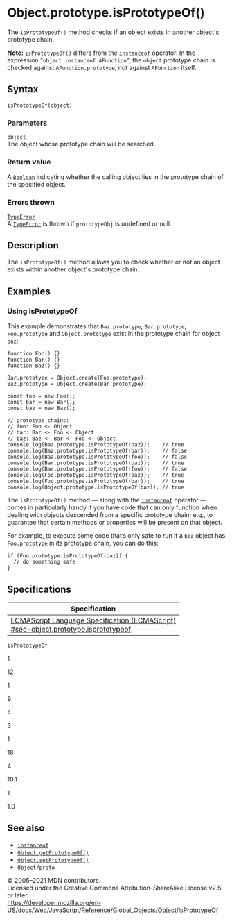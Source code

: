 Object.prototype.isPrototypeOf()
================================

The `isPrototypeOf()` method checks if an object exists in another object's prototype chain.

**Note:** `isPrototypeOf()` differs from the [`instanceof`](../../operators/instanceof) operator. In the expression "`object instanceof AFunction`", the `object` prototype chain is checked against `AFunction.prototype`, not against `AFunction` itself.

Syntax
------

    isPrototypeOf(object)

### Parameters

`object`  
The object whose prototype chain will be searched.

### Return value

A [`Boolean`](../boolean) indicating whether the calling object lies in the prototype chain of the specified object.

### Errors thrown

[`TypeError`](../typeerror)  
A [`TypeError`](../typeerror) is thrown if `prototypeObj` is undefined or null.

Description
-----------

The `isPrototypeOf()` method allows you to check whether or not an object exists within another object's prototype chain.

Examples
--------

### Using isPrototypeOf

This example demonstrates that `Baz.prototype`, `Bar.prototype`, `Foo.prototype` and `Object.prototype` exist in the prototype chain for object `baz`:

    function Foo() {}
    function Bar() {}
    function Baz() {}

    Bar.prototype = Object.create(Foo.prototype);
    Baz.prototype = Object.create(Bar.prototype);

    const foo = new Foo();
    const bar = new Bar();
    const baz = new Baz();

    // prototype chains:
    // foo: Foo <- Object
    // bar: Bar <- Foo <- Object
    // baz: Baz <- Bar <- Foo <- Object
    console.log(Baz.prototype.isPrototypeOf(baz));    // true
    console.log(Baz.prototype.isPrototypeOf(bar));    // false
    console.log(Baz.prototype.isPrototypeOf(foo));    // false
    console.log(Bar.prototype.isPrototypeOf(baz));    // true
    console.log(Bar.prototype.isPrototypeOf(foo));    // false
    console.log(Foo.prototype.isPrototypeOf(baz));    // true
    console.log(Foo.prototype.isPrototypeOf(bar));    // true
    console.log(Object.prototype.isPrototypeOf(baz)); // true

The `isPrototypeOf()` method — along with the [`instanceof`](../../operators/instanceof) operator — comes in particularly handy if you have code that can only function when dealing with objects descended from a specific prototype chain; e.g., to guarantee that certain methods or properties will be present on that object.

For example, to execute some code that’s only safe to run if a `baz` object has `Foo.prototype` in its prototype chain, you can do this:

    if (Foo.prototype.isPrototypeOf(baz)) {
      // do something safe
    }

Specifications
--------------

<table><thead><tr class="header"><th>Specification</th></tr></thead><tbody><tr class="odd"><td><a href="https://tc39.es/ecma262/#sec-object.prototype.isprototypeof">ECMAScript Language Specification (ECMAScript)<br />
<span class="small">#sec-object.prototype.isprototypeof</span></a></td></tr></tbody></table>

`isPrototypeOf`

1

12

1

9

4

3

1

18

4

10.1

1

1.0

See also
--------

-   [`instanceof`](../../operators/instanceof)
-   [`Object.getPrototypeOf()`](getprototypeof)
-   [`Object.setPrototypeOf()`](setprototypeof)
-   [`Object/proto`](proto)

© 2005–2021 MDN contributors.  
Licensed under the Creative Commons Attribution-ShareAlike License v2.5 or later.  
<a href="https://developer.mozilla.org/en-US/docs/Web/JavaScript/Reference/Global_Objects/Object/isPrototypeOf" class="_attribution-link">https://developer.mozilla.org/en-US/docs/Web/JavaScript/Reference/Global_Objects/Object/isPrototypeOf</a>
